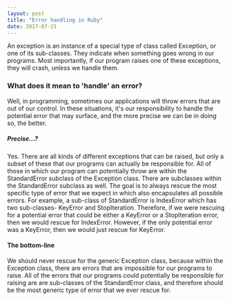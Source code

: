 ```yaml
---
layout: post
title: "Error handling in Ruby"
date: 2017-07-21
---
```


An exception is an instance of a special type of class called Exception, or one of its
sub-classes. They indicate when something goes wrong in our programs. Most importantly,
if our program raises one of these exceptions, they will crash, unless we handle them.

### What does it mean to 'handle' an error?

Well, in programming, sometimes our applications will throw errors that
are out of our control. In these situations, it's our responsibility to handle
the potential error that may surface, and the more precise we can be in doing
so, the better.

##### Precise...?

Yes. There are all kinds of different exceptions that can be raised, but only a subset
of these that our programs can actually be responsible for. All of those in which
our program can potentially throw are within the StandardError subclass of the Exception
class. There are subclasses within the StandardError subclass as well. The goal is
to always rescue the most specific type of error that we expect in which also
encapsulates all possible errors. For example, a sub-class of StandardError is IndexError
which has two sub-classes- KeyError and StopIteration. Therefore, if we were rescuing
for a potential error that could be either a KeyError or a StopIteration error, then
we would rescue for IndexError. However, if the only potential error was a KeyError,
then we would just rescue for KeyError.

#### The bottom-line

We should never rescue for the generic Exception class, because within the Exception
class, there are errors that are impossible for our programs to raise. All of the
errors that our programs could potentially be responsible for raising are are sub-classes
of the StandardError class, and therefore should be the most generic type of error
that we ever rescue for.
